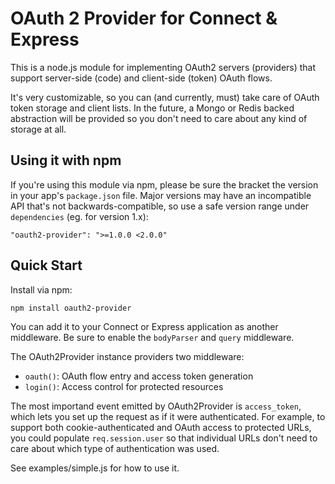 # OAuth 2 Provider for Connect & Express

This is a node.js module for implementing OAuth2 servers (providers)
that support server-side (code) and client-side (token) OAuth flows.

It's very customizable, so you can (and currently, must) take care of
OAuth token storage and client lists. In the future, a Mongo or Redis
backed abstraction will be provided so you don't need to care about
any kind of storage at all.

## Using it with npm

If you're using this module via npm, please be sure the bracket the
version in your app's `package.json` file. Major versions may have an
incompatible API that's not backwards-compatible, so use a safe version
range under `dependencies` (eg. for version 1.x):

    "oauth2-provider": ">=1.0.0 <2.0.0"

## Quick Start

Install via npm:

    npm install oauth2-provider

You can add it to your Connect or Express application as another middleware.
Be sure to enable the `bodyParser` and `query` middleware.

The OAuth2Provider instance providers two middleware:

* `oauth()`: OAuth flow entry and access token generation
* `login()`: Access control for protected resources

The most importand event emitted by OAuth2Provider is `access_token`, which
lets you set up the request as if it were authenticated. For example, to
support both cookie-authenticated and OAuth access to protected URLs, you
could populate `req.session.user` so that individual URLs don't need to
care about which type of authentication was used.

See examples/simple.js for how to use it.
